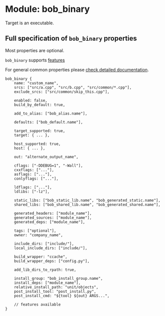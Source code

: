 Module: bob_binary
==================

Target is an executable.

## Full specification of `bob_binary` properties
Most properties are optional.

`bob_binary` supports [features](../features.md)

For general common properties please [check detailed documentation](common_module_properties.md).

```bp
bob_binary {
    name: "custom_name",
    srcs: ["src/a.cpp", "src/b.cpp", "src/common/*.cpp"],
    exclude_srcs: ["src/common/skip_this.cpp"],

    enabled: false,
    build_by_default: true,

    add_to_alias: ["bob_alias.name"],

    defaults: ["bob_default.name"],

    target_supported: true,
    target: { ... },

    host_supported: true,
    host: { ... },

    out: "alternate_output_name",

    cflags: ["-DDEBUG=1", "-Wall"],
    cxxflags: ["..."],
    asflags: ["..."],
    conlyflags: ["..."],

    ldflags: ["..."],
    ldlibs: ["-lz"],

    static_libs: ["bob_static_lib.name", "bob_generated_static.name"],
    shared_libs: ["bob_shared_lib.name", "bob_generated_shared.name"],

    generated_headers: ["module_name"],
    generated_sources: ["module_name"],
    generated_deps: ["module_name"],

    tags: ["optional"],
    owner: "company_name",

    include_dirs: ["include/"],
    local_include_dirs: ["include/"],

    build_wrapper: "ccache",
    build_wrapper_deps: ["config.py"],

    add_lib_dirs_to_rpath: true,

    install_group: "bob_install_group.name",
    install_deps: ["module_name"],
    relative_install_path: "unit/objects",
    post_install_tool: "post_install.py",
    post_install_cmd: "${tool} ${out} ARGS...",

    // features available
}
```
